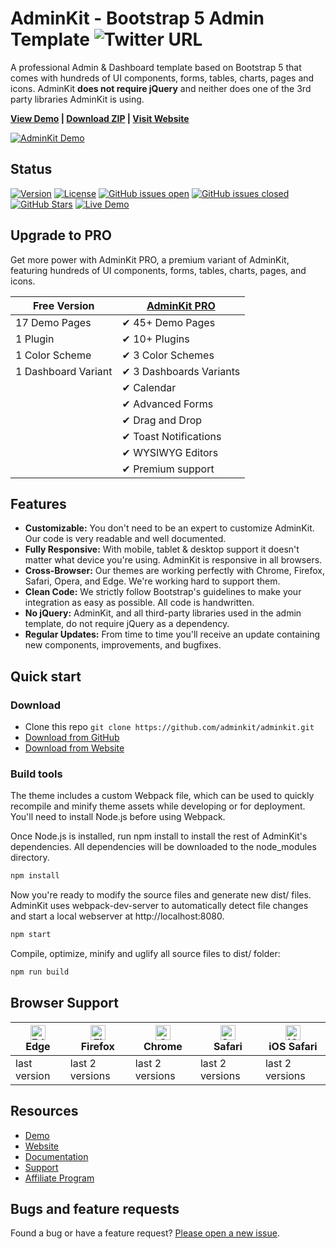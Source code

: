 # AdminKit - Bootstrap 5 Admin Template ![Twitter URL](https://img.shields.io/twitter/url?style=social&url=https%3A%2F%2Fadminkit.io%2F&text=AdminKit%20-%20Open%20Source%20Bootstrap%205%20Admin%20Template)

A professional Admin & Dashboard template based on Bootstrap 5 that comes with hundreds of UI components, forms, tables, charts, pages and icons. AdminKit **does not require jQuery** and neither does one of the 3rd party libraries AdminKit is using.

<strong><a href="https://demo.adminkit.io/">View Demo</a> | <a href="https://github.com/adminkit/adminkit/archive/master.zip">Download ZIP</a> | <a href="https://adminkit.io/">Visit Website</a></strong>

[![AdminKit Demo](https://assets.adminkit.io/banners/adminkit-bootstrap-5-admin-template.png)](https://demo.adminkit.io/)

## Status

[![Version](https://img.shields.io/github/package-json/v/adminkit/adminkit)](https://www.npmjs.com/package/@adminkit/core) [![License](https://img.shields.io/badge/license-MIT-blue.svg)](https://github.com/adminkit/adminkit/blob/master/LICENSE) [![GitHub issues open](https://img.shields.io/github/issues/adminkit/adminkit.svg)](https://github.com/adminkit/adminkit/issues?q=is%3Aopen+is%3Aissue) [![GitHub issues closed](https://img.shields.io/github/issues-closed-raw/adminkit/adminkit.svg)](https://github.com/adminkit/adminkit/issues?q=is%3Aissue+is%3Aclosed) [![GitHub Stars](https://img.shields.io/github/stars/adminkit/adminkit.svg?color=green)](https://github.com/adminkit/adminkit/stargazers) [![Live Demo](https://img.shields.io/badge/demo-online-green.svg)](https://demo.adminkit.io/)

## Upgrade to PRO
Get more power with AdminKit PRO, a premium variant of AdminKit, featuring hundreds of UI components, forms, tables, charts, pages, and icons.

| Free Version        | [AdminKit PRO](https://adminkit.io/pricing/) |
|---------------------|----------------------------------------------|
| 17 Demo Pages       | ✔ 45+ Demo Pages                             |
| 1 Plugin            | ✔ 10+ Plugins                                |
| 1 Color Scheme      | ✔ 3 Color Schemes                            |
| 1 Dashboard Variant | ✔ 3 Dashboards Variants                      |
|                     | ✔ Calendar                                   |
|                     | ✔ Advanced Forms                             |
|                     | ✔ Drag and Drop                              |
|                     | ✔ Toast Notifications                        |
|                     | ✔ WYSIWYG Editors                            |
|                     | ✔ Premium support                            |

## Features

* **Customizable:** You don't need to be an expert to customize AdminKit. Our code is very readable and well documented.
* **Fully Responsive:** With mobile, tablet & desktop support it doesn't matter what device you're using. AdminKit is responsive in all browsers.
* **Cross-Browser:** Our themes are working perfectly with Chrome, Firefox, Safari, Opera, and Edge. We're working hard to support them.
* **Clean Code:** We strictly follow Bootstrap's guidelines to make your integration as easy as possible. All code is handwritten.
* **No jQuery:** AdminKit, and all third-party libraries used in the admin template, do not require jQuery as a dependency.
* **Regular Updates:** From time to time you'll receive an update containing new components, improvements, and bugfixes.

## Quick start

### Download

* Clone this repo `git clone https://github.com/adminkit/adminkit.git`
* [Download from GitHub](https://github.com/adminkit/adminkit/archive/master.zip)
* [Download from Website](https://adminkit.io/#download)

### Build tools

The theme includes a custom Webpack file, which can be used to quickly recompile and minify theme assets while developing or for deployment. You'll need to install Node.js before using Webpack.

Once Node.js is installed, run npm install to install the rest of AdminKit's dependencies. All dependencies will be downloaded to the node_modules directory.

```sh
npm install
```

Now you're ready to modify the source files and generate new dist/ files. AdminKit uses webpack-dev-server to automatically detect file changes and start a local webserver at http://localhost:8080.

```sh
npm start
```

Compile, optimize, minify and uglify all source files to dist/ folder:

```sh
npm run build
```

## Browser Support

| <img src="https://assets.adminkit.io/browsers/edge.png" alt="Edge" width="24px" height="24px" /><br/>Edge | <img src="https://assets.adminkit.io/browsers/firefox.png" alt="Firefox" width="24px" height="24px" /><br/>Firefox | <img src="https://assets.adminkit.io/browsers/chrome.png" alt="Chrome" width="24px" height="24px" /><br/>Chrome | <img src="https://assets.adminkit.io/browsers/safari.png" alt="Safari" width="24px" height="24px" /><br/>Safari | <img src="https://assets.adminkit.io/browsers/safari-ios.png" alt="iOS Safari" width="24px" height="24px" /><br/>iOS Safari |
| --------- | --------- | --------- | --------- | --------- |
| last version| last 2 versions| last 2 versions| last 2 versions| last 2 versions

## Resources

* [Demo](https://demo.adminkit.io/)
* [Website](https://adminkit.io/)
* [Documentation](https://adminkit.io/docs)
* [Support](https://adminkit.io/support/)
* [Affiliate Program](https://adminkit.io/affiliate-program)

## Bugs and feature requests

Found a bug or have a feature request? [Please open a new issue](https://github.com/adminkit/adminkit/issues/new).